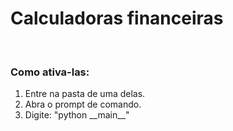 <h1>Calculadoras financeiras</h1>
<br>
<h3>Como ativa-las:</h3>
<ol>
<li>Entre na pasta de uma delas.</li>
<li>Abra o prompt de comando.</li>
<li>Digite: "python __main__"</li>
</ol>